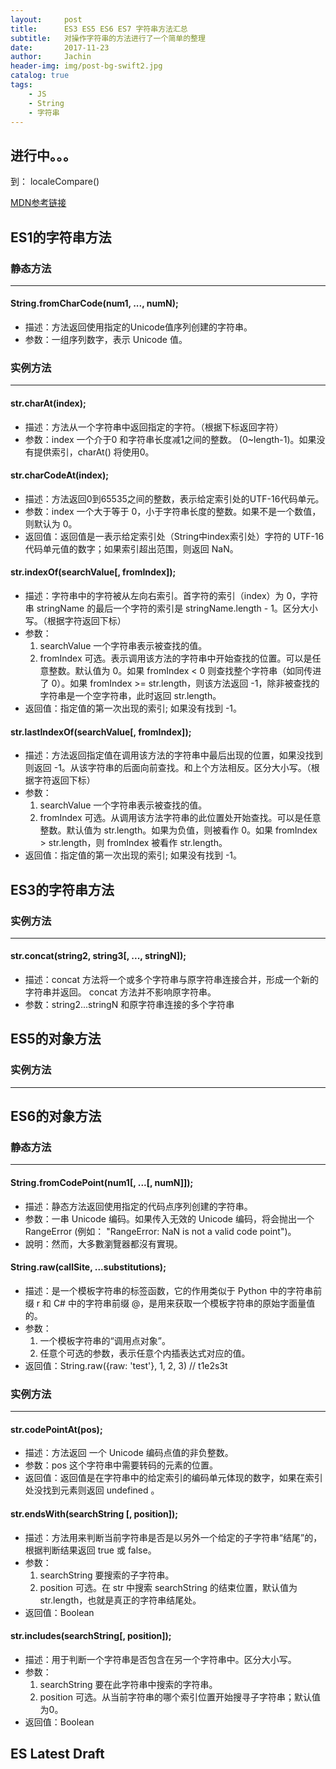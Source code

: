```yaml
---
layout:     post
title:      ES3 ES5 ES6 ES7 字符串方法汇总
subtitle:   对操作字符串的方法进行了一个简单的整理
date:       2017-11-23
author:     Jachin
header-img: img/post-bg-swift2.jpg
catalog: true
tags:
    - JS
    - String
    - 字符串
---
```





进行中。。。
---------------------
到： localeCompare()

[MDN参考链接](https://developer.mozilla.org/zh-CN/docs/Web/JavaScript/Reference/Global_Objects/String)


## ES1的字符串方法

### 静态方法
---------------------

#### String.fromCharCode(num1, ..., numN);
- 描述：方法返回使用指定的Unicode值序列创建的字符串。
- 参数：一组序列数字，表示 Unicode 值。

### 实例方法
---------------------

#### str.charAt(index);
- 描述：方法从一个字符串中返回指定的字符。（根据下标返回字符）
- 参数：index 一个介于0 和字符串长度减1之间的整数。 (0~length-1)。如果没有提供索引，charAt() 将使用0。

#### str.charCodeAt(index);
- 描述：方法返回0到65535之间的整数，表示给定索引处的UTF-16代码单元。
- 参数：index 一个大于等于 0，小于字符串长度的整数。如果不是一个数值，则默认为 0。
- 返回值：返回值是一表示给定索引处（String中index索引处）字符的 UTF-16 代码单元值的数字；如果索引超出范围，则返回 NaN。

#### str.indexOf(searchValue[, fromIndex]);
- 描述：字符串中的字符被从左向右索引。首字符的索引（index）为 0，字符串 stringName 的最后一个字符的索引是 stringName.length - 1。区分大小写。（根据字符返回下标）
- 参数：
    1. searchValue 一个字符串表示被查找的值。
    2. fromIndex 可选。表示调用该方法的字符串中开始查找的位置。可以是任意整数。默认值为 0。如果 fromIndex < 0 则查找整个字符串（如同传进了 0）。如果 fromIndex >= str.length，则该方法返回 -1，除非被查找的字符串是一个空字符串，此时返回 str.length。
- 返回值：指定值的第一次出现的索引; 如果没有找到 -1。

#### str.lastIndexOf(searchValue[, fromIndex]);
- 描述：方法返回指定值在调用该方法的字符串中最后出现的位置，如果没找到则返回 -1。从该字符串的后面向前查找。和上个方法相反。区分大小写。（根据字符返回下标）
- 参数：
    1. searchValue 一个字符串表示被查找的值。
    2. fromIndex 可选。从调用该方法字符串的此位置处开始查找。可以是任意整数。默认值为 str.length。如果为负值，则被看作 0。如果 fromIndex > str.length，则 fromIndex 被看作 str.length。
- 返回值：指定值的第一次出现的索引; 如果没有找到 -1。


## ES3的字符串方法

### 实例方法
---------------------

#### str.concat(string2, string3[, ..., stringN]);
- 描述：concat 方法将一个或多个字符串与原字符串连接合并，形成一个新的字符串并返回。 concat 方法并不影响原字符串。
- 参数：string2...stringN 和原字符串连接的多个字符串




## ES5的对象方法

### 实例方法
---------------------



## ES6的对象方法

### 静态方法
---------------------

#### String.fromCodePoint(num1[, ...[, numN]]);
- 描述：静态方法返回使用指定的代码点序列创建的字符串。
- 参数：一串 Unicode 编码。如果传入无效的 Unicode 编码，将会抛出一个RangeError (例如： "RangeError: NaN is not a valid code point")。
- 說明：然而，大多數瀏覽器都沒有實現。

#### String.raw(callSite, ...substitutions);
- 描述：是一个模板字符串的标签函数，它的作用类似于 Python 中的字符串前缀 r 和 C# 中的字符串前缀 @，是用来获取一个模板字符串的原始字面量值的。
- 参数：
    1. 一个模板字符串的“调用点对象”。
    2. 任意个可选的参数，表示任意个内插表达式对应的值。
- 返回值：String.raw({raw: 'test'}, 1, 2, 3)    // t1e2s3t

### 实例方法
---------------------

#### str.codePointAt(pos);
- 描述：方法返回 一个 Unicode 编码点值的非负整数。
- 参数：pos 这个字符串中需要转码的元素的位置。
- 返回值：返回值是在字符串中的给定索引的编码单元体现的数字，如果在索引处没找到元素则返回 undefined 。

#### str.endsWith(searchString [, position]);
- 描述：方法用来判断当前字符串是否是以另外一个给定的子字符串“结尾”的，根据判断结果返回 true 或 false。
- 参数：
    1. searchString 要搜索的子字符串。
    2. position 可选。在 str 中搜索 searchString 的结束位置，默认值为 str.length，也就是真正的字符串结尾处。
- 返回值：Boolean

#### str.includes(searchString[, position]);
- 描述：用于判断一个字符串是否包含在另一个字符串中。区分大小写。
- 参数：
    1. searchString 要在此字符串中搜索的字符串。
    2. position 可选。从当前字符串的哪个索引位置开始搜寻子字符串；默认值为0。
- 返回值：Boolean



## ES Latest Draft




